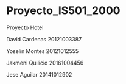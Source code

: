 # Proyecto_IS501_2000
Proyecto Hotel

David Cardenas 20121003387

Yoselin Montes 20121012555 

Jakmeni Quilicio 20161004456 

Jese Aguilar 20141012902 



